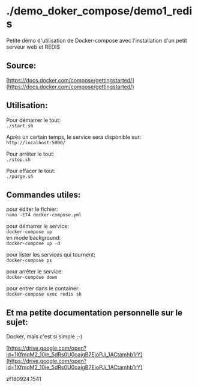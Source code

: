 # ./demo_doker_compose/demo1_redis

Petite démo d'utilisation de Docker-compose avec l'installation d'un petit serveur web et REDIS

## Source:
[https://docs.docker.com/compose/gettingstarted/](https://docs.docker.com/compose/gettingstarted/)


## Utilisation:

Pour démarrer le tout:<br>
`./start.sh`

Après un certain temps, le service sera disponible sur:<br>
`http://localhost:5000/`

Pour arrêter le tout:<br>
`./stop.sh`

Pour effacer le tout:<br>
`./purge.sh`


## Commandes utiles:

pour éditer le fichier:<br>
`nano -ET4 docker-compose.yml`

pour démarrer le service:<br>
`docker-compose up`<br>
en mode background:<br>
`docker-compose up -d`

pour lister les services qui tournent:<br>
`docker-compose ps`

pour arrêter le service:<br>
`docker-compose down`

pour entrer dans le container:<br>
`docker-compose exec redis sh`


## Et ma petite documentation personnelle sur le sujet:

Docker, mais c'est si simple ;-)

[https://drive.google.com/open?id=1XfmqM2_10ie_5dRs0U0oajgB7EioPJi_1ACtamhb1rY](https://drive.google.com/open?id=1XfmqM2_10ie_5dRs0U0oajgB7EioPJi_1ACtamhb1rY)



zf180924.1541

